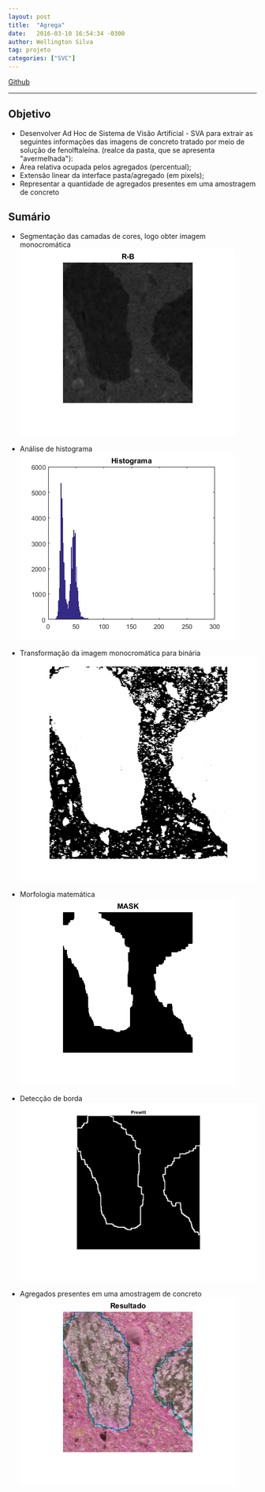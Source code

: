 ```yaml
---
layout: post
title:  "Agrega"
date:   2016-03-10 16:54:34 -0300
author: Wellington Silva
tag: projeto
categories: ["SVC"]
---
```


[Github](https://github.com/sswellington/agrega)

---

## Objetivo
* Desenvolver Ad Hoc de Sistema de Visão Artificial - SVA   para  extrair   as  seguintes informações das imagens de concreto tratado por meio de  solução  de  fenolftaleína.  (realce  da  pasta,  que  se apresenta "avermelhada"):
* Área relativa ocupada pelos agregados (percentual);
* Extensão linear da interface pasta/agregado (em pixels);
* Representar a quantidade de agregados presentes em uma amostragem de concreto  

## Sumário 
* Segmentação das camadas de cores, logo obter imagem monocromática 
![Red - Blue](https://github.com/sswellington/agrega/blob/main/assets/rb.png?raw=true)

* Análise de histograma
![Histograma](https://github.com/sswellington/agrega/blob/main/assets/histograma.png?raw=true)

* Transformação da imagem monocromática para binária 
![Binária](https://github.com/sswellington/agrega/blob/main/assets/binaria_complemento.png?raw=true)

* Morfologia matemática
![Morfologia matemática](https://github.com/sswellington/agrega/blob/main/assets/mask.png?raw=true)


* Detecção de borda
![Prewitt](https://github.com/sswellington/agrega/blob/main/assets/prewitt.png?raw=true)


* Agregados presentes em uma amostragem de concreto  
![Resultado](https://github.com/sswellington/agrega/blob/main/assets/resultado.png?raw=true "Resultado")

